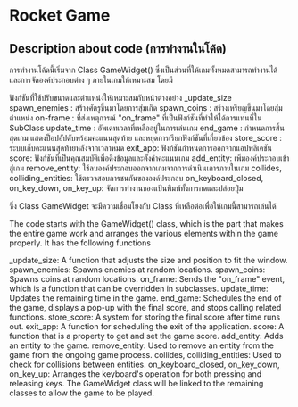 # Rocket Game

## Description about code (การทำงานในโค้ด)

การทำงานโค้ดนี้เริ่มจาก Class GameWidget() ซึ่งเป็นส่วนที่ให้เกมทั้งหมดสามารถทำงานได้ และการจัดองค์ประกอบต่าง ๆ
ภายในเกมให้เหมาะสม โดยมี 

ฟังก์ชันที่ใช้ปรับขนาดและตำแหน่งให้เหมาะสมกับหน้าต่างอย่าง _update_size 
spawn_enemies : สร้างศัตรูขึ้นมาโดยการสุ่มเกิด
spawn_coins : สร้างเหรียญขึ้นมาโดยสุ่มตำแหน่ง
on-frame : ที่ส่งเหตุการณ์ "on_frame" ที่เป็นฟังก์ชันที่ทำให้ได้การแทนที่ใน SubClass
update_time : อัพเดทเวลาที่เหลืออยู่ในการเล่นเกม 
end_game : กำหนดการสิ้นสุดเกม แสดงป็อปอัปดับพร้อมคะแนนสุดท้าย และหยุดการเรียกฟังก์ชันที่เกี่ยวข้อง
store_score : ระบบเก็บคะแนนสุดท้ายหลังจากเวลาหมด
exit_app: ฟังก์ชันกำหนดการออกจากแอปพลิเคชัน
score: ฟังก์ชันที่เป็นคุณสมบัติเพื่อดึงข้อมูลและตั้งค่าคะแนนเกม
add_entity: เพิ่มองค์ประกอบเข้าสู่เกม
remove_entity: ใช้ลบองค์ประกอบออกจากเกมจากการดำเนินเการภายในเกม
collides, colliding_entities: ใช้ตรวจสอบการชนกันขององค์ประกอบ
on_keyboard_closed, on_key_down, on_key_up: จัดการทำงานของแป้นพิมพ์ทั้งการกดและปล่อยปุ่ม

ซึ่ง Class GameWidget จะมีความเชื่อมโยงกับ Class ที่เหลือต่อเพื่อให้เกมนี้สามารถเล่นได้

The code starts with the GameWidget() class, which is the part that makes the entire game work and arranges the various elements within the game properly. 
It has the following functions

_update_size: A function that adjusts the size and position to fit the window.
spawn_enemies: Spawns enemies at random locations.
spawn_coins: Spawns coins at random locations.
on_frame: Sends the "on_frame" event, which is a function that can be overridden in subclasses.
update_time: Updates the remaining time in the game.
end_game: Schedules the end of the game, displays a pop-up with the final score, and stops calling related functions.
store_score: A system for storing the final score after time runs out.
exit_app: A function for scheduling the exit of the application.
score: A function that is a property to get and set the game score.
add_entity: Adds an entity to the game.
remove_entity: Used to remove an entity from the game from the ongoing game process.
collides, colliding_entities: Used to check for collisions between entities.
on_keyboard_closed, on_key_down, on_key_up: Arranges the keyboard's operation for both pressing and releasing keys.
The GameWidget class will be linked to the remaining classes to allow the game to be played.